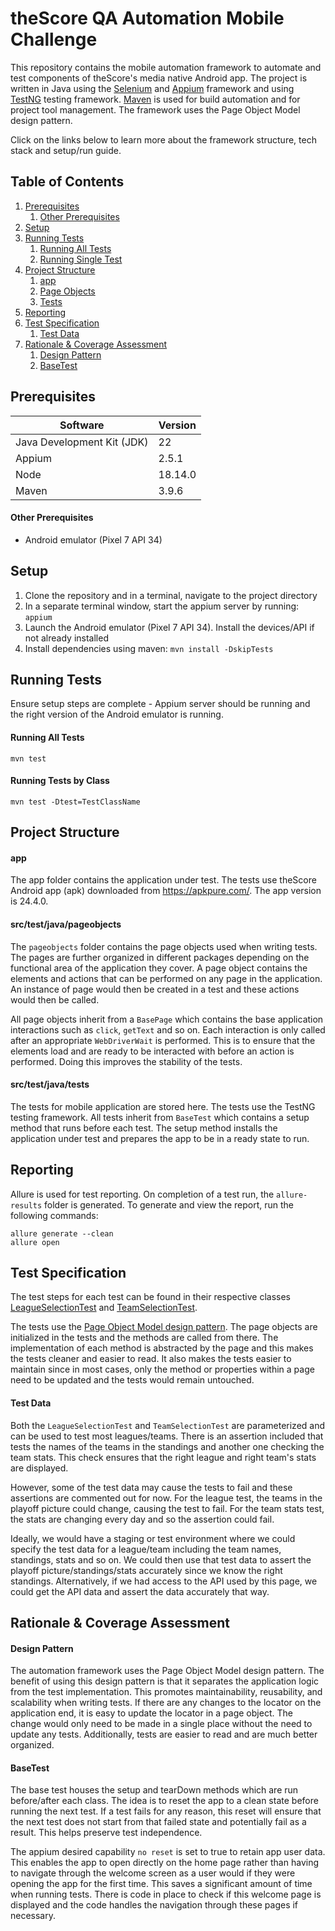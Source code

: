 # theScore QA Automation Mobile Challenge

This repository contains the mobile automation framework to automate and 
test components of theScore's media native Android app. The project is
written in Java using the [Selenium](https://www.selenium.dev/) and 
[Appium](https://appium.io/docs/en/latest/) framework and using [TestNG](https://testng.org/) testing
framework. [Maven](https://maven.apache.org/) is used for build automation and for 
project tool management. The framework uses the Page Object Model design pattern. 

Click on the links below to learn more about the framework structure, tech 
stack and setup/run guide.

## Table of Contents

1. [Prerequisites](#prerequisites)
   1. [Other Prerequisites](#other-prerequisites)
2. [Setup](#setup)
3. [Running Tests](#running-tests)
   1. [Running All Tests](#running-all-tests)
   2. [Running Single Test](#running-tests-by-class)
4. [Project Structure](#project-structure)
   1. [app](#app)
   2. [Page Objects](#srctestjavapageobjects)
   3. [Tests](#srctestjavatests)
5. [Reporting](#reporting)
6. [Test Specification](#test-specification)
   1. [Test Data](#test-data)
7. [Rationale & Coverage Assessment](#rationale--coverage-assessment)
   1. [Design Pattern](#design-pattern)
   2. [BaseTest](#basetest)

## Prerequisites

| Software                   | Version |
|----------------------------|---------|
| Java Development Kit (JDK) | 22      |
| Appium                     | 2.5.1   |
| Node                       | 18.14.0 |
| Maven                      | 3.9.6   |

#### Other Prerequisites

* Android emulator (Pixel 7 API 34)

## Setup

1. Clone the repository and in a terminal, navigate to the project directory
2. In a separate terminal window, start the appium server by running: `appium`
3. Launch the Android emulator (Pixel 7 API 34). Install the devices/API if not already installed
4. Install dependencies using maven: `mvn install -DskipTests`

## Running Tests

Ensure setup steps are complete - Appium server should be running and the right 
version of the Android emulator is running. 

#### Running All Tests
```mvn test```

#### Running Tests by Class
```mvn test -Dtest=TestClassName```

## Project Structure

#### app

The app folder contains the application under test. The tests use theScore 
Android app (apk) downloaded from https://apkpure.com/. The app version is 
24.4.0.

#### src/test/java/pageobjects

The `pageobjects` folder contains the page objects used when writing tests. The
pages are further organized in different packages depending on the functional area
of the application they cover. A page object contains the elements and actions
that can be performed on any page in the application. An instance of page would 
then be created in a test and these actions would then be called.

All page objects inherit from a `BasePage` which contains the base application 
interactions such as `click`, `getText` and so on. Each interaction is only
called after an appropriate `WebDriverWait` is performed. This is to ensure that 
the elements load and are ready to be interacted with before an action is performed.
Doing this improves the stability of the tests.

#### src/test/java/tests

The tests for mobile application are stored here. The tests use the TestNG testing framework.
All tests inherit from `BaseTest` which contains a setup method that runs before 
each test. The setup method installs the application under test and prepares 
the app to be in a ready state to run.

## Reporting

Allure is used for test reporting. On completion of a test run, the 
`allure-results` folder is generated. To generate and view the report, 
run the following commands:

```
allure generate --clean
allure open
```

## Test Specification

The test steps for each test can be found in their respective classes [LeagueSelectionTest](https://github.com/mmenezes07/the-score-mobile-tests/blob/5e674516ddec3765e5521006baa35cfd271de2c6/src/test/java/tests/LeagueSelectionTest.java) 
and [TeamSelectionTest](https://github.com/mmenezes07/the-score-mobile-tests/blob/5e674516ddec3765e5521006baa35cfd271de2c6/src/test/java/tests/TeamSelectionTest.java).

The tests use the [Page Object Model design pattern](#design-pattern). The page
objects are initialized in the tests and the methods are called from there. The 
implementation of each method is abstracted by the page and this makes the tests
cleaner and easier to read. It also makes the tests easier to maintain since in 
most cases, only the method or properties within a page need to be updated and the
tests would remain untouched.

#### Test Data

Both the `LeagueSelectionTest` and `TeamSelectionTest` are parameterized and can be used
to test most leagues/teams. There is an assertion included that tests the names of the
teams in the standings and another one checking the team stats. This check
ensures that the right league and right team's stats are displayed.

However, some of the test data may cause the tests to fail
and these assertions are commented out for now. For the league test, the teams in
the playoff picture could change, causing the test to fail. For the team stats test,
the stats are changing every day and so the assertion could fail.

Ideally, we would have a staging or test environment where we could specify the test
data for a league/team including the team names, standings, stats and so on.
We could then use that test data to assert the playoff picture/standings/stats
accurately since we know the right standings. Alternatively, if we had access to
the API used by this page, we could get the API data and assert the data accurately
that way.

## Rationale & Coverage Assessment

#### Design Pattern

The automation framework uses the Page Object Model design pattern.
The benefit of using this
design pattern is that it separates the application logic from the test
implementation. This promotes maintainability, reusability, and scalability when writing tests.
If there are any changes to the locator on the application end, it is easy to
update the locator in a page object. The change would only need to be made in
a single place without the need to update any tests. Additionally, tests are
easier to read and are much better organized.

#### BaseTest

The base test houses the setup and tearDown methods which are run before/after each 
class. The idea is to reset the app to a clean state before running the next test.
If a test fails for any reason, this reset will ensure that the next test does not
start from that failed state and potentially fail as a result. This helps preserve
test independence.

The appium desired capability `no reset` is set to true to retain app user data.
This enables the app to open directly on the home page rather than having to 
navigate through the welcome screen as a user would if they were opening the app for the
first time. This saves a significant amount of time when running tests.
There is code in place to check if this welcome page is displayed and 
the code handles the navigation through these pages if necessary.